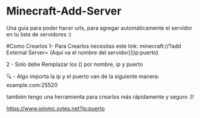 # Minecraft-Add-Server
Una guia para poder hacer urls,  para agregar automáticamente el servidor en tu lista de servidores :) 


#Como Crearlos
1- Para Crearlos necesitas este link:
minecraft://?add External Server= (Aquí va el nombre del servidor)|(ip:puerto) 

2 - Solo debe Remplazar los () por nombre, ip y puerto

🔍 - Algo importa la ip y el puerto van de la siguiente manera:   example.com:25520

también tengo una herramienta para crearlos más rápidamente y seguro :)!

https://www.joinmc.sytes.net?ip:puerto
